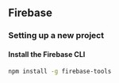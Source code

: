 ## Firebase

### Setting up a new project
#### Install the Firebase CLI 
```bash
npm install -g firebase-tools
```

<br>


